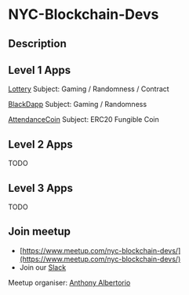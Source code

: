 # NYC-Blockchain-Devs

## Description

## Level 1 Apps

[Lottery](Lottery/all_implementations.md) Subject: Gaming / Randomness / Contract

[BlackDapp](BlackDapp/all_implementations.md) Subject: Gaming / Randomness

[AttendanceCoin](AttendanceCoin/all_implementations.md) Subject: ERC20 Fungible Coin 

## Level 2 Apps

TODO

## Level 3 Apps

TODO


## Join meetup
- [https://www.meetup.com/nyc-blockchain-devs/](https://www.meetup.com/nyc-blockchain-devs/)
- Join our [Slack](http://bit.ly/LinniaProtocolSlack)

Meetup organiser: [Anthony Albertorio](https://github.com/tesla809)
